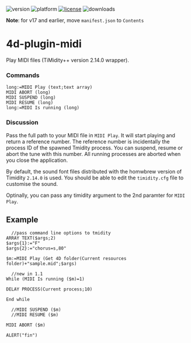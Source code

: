 ![version](https://img.shields.io/badge/version-16%2B-8331AE)
![platform](https://img.shields.io/static/v1?label=platform&message=mac-intel%20|%20mac-arm%20|%20win-64&color=blue)
[![license](https://img.shields.io/github/license/miyako/4d-plugin-midi)](LICENSE)
![downloads](https://img.shields.io/github/downloads/miyako/4d-plugin-midi/total)

**Note**: for v17 and earlier, move `manifest.json` to `Contents`

# 4d-plugin-midi
Play MIDI files (TiMidity++ version 2.14.0 wrapper).

### Commands

```4d
long:=MIDI Play (text;text array)
MIDI ABORT (long)
MIDI SUSPEND (long)
MIDI RESUME (long)
long:=MIDI Is running (long)
```

### Discussion

Pass the full path to your MIDI file in ``MIDI Play``. It will start playing and return a reference number. The reference number is incidentally the process ID of the spawned Tmidity process. You can suspend, resume or abort the tune with this number. All running processes are aborted when you close the application.

By default, the sound font files distributed with the homwbrew version of Timidity ``2.14.0`` is used. You should be able to edit the ``timidity.cfg`` file to customise the sound. 

Optinally, you can pass any timidity argument to the 2nd paramter for ``MIDI Play``.

Example
---

```
  //pass command line options to tmidity 
ARRAY TEXT($args;2)
$args{1}:="F"
$args{2}:="chorus=s,80"

$m:=MIDI Play (Get 4D folder(Current resources folder)+"sample.mid";$args)

  //new in 1.1
While (MIDI Is running ($m)=1)

DELAY PROCESS(Current process;10)

End while 

  //MIDI SUSPEND ($m)
  //MIDI RESUME ($m)

MIDI ABORT ($m)

ALERT("fin")
```

